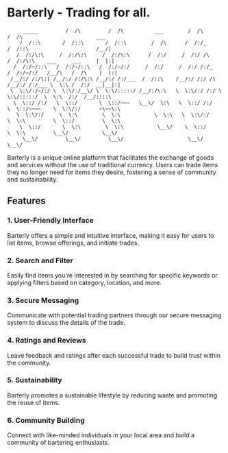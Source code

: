 # Barterly - Trading for all.

```                 ___           ___                       ___           ___                               
     _____         /  /\         /  /\          ___        /  /\         /  /\                        ___   
    /  /::\       /  /::\       /  /::\        /  /\      /  /:/_       /  /::\                      /__/|  
   /  /:/\:\     /  /:/\:\     /  /:/\:\      /  /:/     /  /:/ /\     /  /:/\:\    ___     ___     |  |:|  
  /  /:/~/::\   /  /:/~/::\   /  /:/~/:/     /  /:/     /  /:/ /:/_   /  /:/~/:/   /__/\   /  /\    |  |:|  
 /__/:/ /:/\:| /__/:/ /:/\:\ /__/:/ /:/___  /  /::\    /__/:/ /:/ /\ /__/:/ /:/___ \  \:\ /  /:/  __|__|:|  
 \  \:\/:/~/:/ \  \:\/:/__\/ \  \:\/:::::/ /__/:/\:\   \  \:\/:/ /:/ \  \:\/:::::/  \  \:\  /:/  /__/::::\  
  \  \::/ /:/   \  \::/       \  \::/~~~   \__\/  \:\   \  \::/ /:/   \  \::/~~~~    \  \:\/:/      ~\~~\:\ 
   \  \:\/:/     \  \:\        \  \:\           \  \:\   \  \:\/:/     \  \:\         \  \::/         \  \:\
    \  \::/       \  \:\        \  \:\           \__\/    \  \::/       \  \:\         \__\/           \__\/
     \__\/         \__\/         \__\/                     \__\/         \__\/                              
```

Barterly is a unique online platform that facilitates the exchange of goods and services without the use of traditional currency. Users can trade items they no longer need for items they desire, fostering a sense of community and sustainability.

## Features

### 1. User-Friendly Interface
Barterly offers a simple and intuitive interface, making it easy for users to list items, browse offerings, and initiate trades.

### 2. Search and Filter
Easily find items you're interested in by searching for specific keywords or applying filters based on category, location, and more.

### 3. Secure Messaging
Communicate with potential trading partners through our secure messaging system to discuss the details of the trade.

### 4. Ratings and Reviews
Leave feedback and ratings after each successful trade to build trust within the community.

### 5. Sustainability
Barterly promotes a sustainable lifestyle by reducing waste and promoting the reuse of items.

### 6. Community Building
Connect with like-minded individuals in your local area and build a community of bartering enthusiasts.
